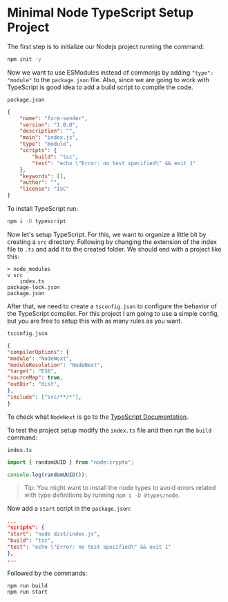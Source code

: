 # Minimal Node TypeScript Setup Project

The first step is to initialize our Nodejs project running the command:

```bash
npm init -y
```

Now we want to use ESModules instead of commonjs by adding `"type": "module"` to the `package.json` file. Also, since we are going to work with TypeScript is good idea to add a build script to compile the code.

`package.json`
```json
{
	"name": "form-sender",
	"version": "1.0.0",
	"description": "",
	"main": "index.js",
	"type": "module",
	"scripts": {
		"build": "tsc",
		"test": "echo \"Error: no test specified\" && exit 1"
	},
	"keywords": [],
	"author": "",
	"license": "ISC"
}
```

To install TypeScript run:

```bash
npm i -D typescript
```

Now let's setup TypeScript. For this, we want to organize a little bit by creating a `src` directory. Following by changing the extension of the index file to `.ts` and add it to the created folder. We should end with a project like this:

```
> node_modules
v src
	index.ts
package-lock.json
package.json
```

After that, we need to create a `tsconfig.json` to configure the behavior of the TypeScript compiler. For this project I am going to use a simple config, but you are free to setup this with as many rules as you want.

`tsconfig.json`
```json
{
"compilerOptions": {
"module": "NodeNext",
"moduleResolution": "NodeNext",
"target": "ES6",
"sourceMap": true,
"outDir": "dist",
},
"include": ["src/**/*"],
}
```

To check what `NodeNext` is go to the [TypeScript Documentation](https://www.typescriptlang.org/tsconfig/#node16nodenext).

To test the project setup modify the `index.ts` file and then run the `build` command:

`index.ts`
```ts
import { randomUUID } from "node:crypto";

console.log(randomUUID());
```

> Tip: You might want to install the node types to avoid errors related with type definitions by running `npm i -D @types/node`.

Now add a `start` script in the `package.json`:

```json
...
"scripts": {
"start": "node dist/index.js",
"build": "tsc",
"test": "echo \"Error: no test specified\" && exit 1"
},
...
```

Followed by the commands:

```bash
npm run build
npm run start
```



